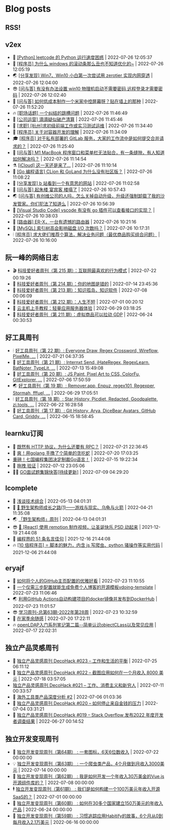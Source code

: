 # Blog posts
## RSS!



## v2ex

<!-- v2ex:START  -->
- 🫶 [[Python] leetcode 的 Python 运行速度困惑](https://www.v2ex.com/t/868875#reply0) | 2022-07-26 12:05:37 
- 🧰 [[程序员] 为什么 windows 的滚动条那么丑也不知道优化的~](https://www.v2ex.com/t/868874#reply0) | 2022-07-26 12:05:19 
- 🌏 [[分享发现] Win7、Win10 小白第一次尝试用 zerotier 实现内网穿透](https://www.v2ex.com/t/868873#reply0) | 2022-07-26 12:04:00 
- 😎 [[问与答] 有没有办法设置 win10 物理机启动不需要密码,远程登录才需要密码](https://www.v2ex.com/t/868872#reply0) | 2022-07-26 12:02:40 
- 💂 [[问与答] 如何低成本制作一个米家中控屏幕呀？贴在墙上的那种](https://www.v2ex.com/t/868871#reply0) | 2022-07-26 11:52:20 
- 🔥 [[职场话题] 一个纠结的跳槽问题](https://www.v2ex.com/t/868870#reply5) | 2022-07-26 11:46:49 
- 🦅 [[公司运营] 滴滴疑似破产清算](https://www.v2ex.com/t/868869#reply1) | 2022-07-26 11:45:46 
- 🙉 [[求职] [杭州]求初级前端工作或实习测试运维](https://www.v2ex.com/t/868867#reply0) | 2022-07-26 11:34:40 
- 💫 [[程序员] 关于对容器开发的理解](https://www.v2ex.com/t/868866#reply0) | 2022-07-26 11:34:09 
- 🎓 [[程序员] 对于私有部署的 GitLab 服务，大家的工作流中是如何提交合并请求的？](https://www.v2ex.com/t/868864#reply0) | 2022-07-26 11:25:40 
- 🗽 [[问与答] M1 MacBook 程序窗口和菜单栏无法贴合，有一条缝隙，有人知道如何解决吗？](https://www.v2ex.com/t/868862#reply1) | 2022-07-26 11:14:54 
- ⚗️ [[iCloud] 这一天还是来了...](https://www.v2ex.com/t/868861#reply2) | 2022-07-26 11:10:14 
- 🦍 [[Go 编程语言] CLion 和 GoLand 为什么没有社区版？](https://www.v2ex.com/t/868860#reply3) | 2022-07-26 11:08:22 
- 🤩 [[分享发现] b 站看到一个有意思的网站](https://www.v2ex.com/t/868859#reply5) | 2022-07-26 11:02:58 
- 🙉 [[问与答] 起朱楼 宴宾客 楼塌了](https://www.v2ex.com/t/868858#reply5) | 2022-07-26 10:57:43 
- 🌏 [[问与答] 有创维公司的人吗，怎么关掉自动升级，升级还强制卸载了我的沙发管家。你们犯法了知道么](https://www.v2ex.com/t/868857#reply6) | 2022-07-26 10:56:39 
- 🐘 [[Visual Studio Code] vscode 有没有 go 插件可以查看接口的实现？](https://www.v2ex.com/t/868856#reply1) | 2022-07-26 10:38:03 
- 🧰 [[路由器] ER-X，一台有遗憾的路由器](https://www.v2ex.com/t/868853#reply3) | 2022-07-26 10:21:16 
- 💃 [[MySQL] 索引树高会影响磁盘 I/O 次数吗？](https://www.v2ex.com/t/868852#reply2) | 2022-07-26 10:17:31 
- 🕯 [[程序员] 求大佬们推荐个算法，解决业务问题（最优商品购买组合问题）](https://www.v2ex.com/t/868851#reply4) | 2022-07-26 10:16:00 <!-- v2ex:END -->

## 阮一峰的网络日志

<!-- ruanyf:START -->
- 🎬 [科技爱好者周刊（第 215 期）：互联网最喜欢的行为模式](http://www.ruanyifeng.com/blog/2022/07/weekly-issue-215.html) | 2022-07-22 00:19:26 
- 💄 [科技爱好者周刊（第 214 期）：你的地图是错的](http://www.ruanyifeng.com/blog/2022/07/weekly-issue-214.html) | 2022-07-14 23:45:36 
- 🐎 [科技爱好者周刊（第 213 期）：知识孤岛，知识软件](http://www.ruanyifeng.com/blog/2022/07/weekly-issue-213.html) | 2022-07-08 00:06:09 
- 🤔 [科技爱好者周刊（第 212 期）：人生不短](http://www.ruanyifeng.com/blog/2022/07/weekly-issue-212.html) | 2022-07-01 00:20:12 
- 🧠 [云主机上手教程：轻量应用服务器体验](http://www.ruanyifeng.com/blog/2022/06/cloud-server-getting-started-tutorial.html) | 2022-06-29 03:18:25 
- 🎃 [科技爱好者周刊（第 211 期）：虚拟商品可以拉动 GDP](http://www.ruanyifeng.com/blog/2022/06/weekly-issue-211.html) | 2022-06-24 00:30:53 <!-- ruanyf:END -->

## 好工具周刊

<!-- bestxtools:START -->
- 🕯 [好工具周刊（第 22 期）: Everyone Draw, Regex Cross­word, Wireflow, PixelMe, ...](https://discuss-cn.bestxtools.com/d/60/1) | 2022-07-21 04:37:35 
- 🦩 [好工具周刊（第 21 期）: Internxt Send, iHateRegex, RegexLearn, BatNoter, TypeLit, ...](https://discuss-cn.bestxtools.com/d/58/1) | 2022-07-13 15:49:08 
- 🦄 [好工具周刊（第 20 期）: JS Paint, Pixel Art to CSS, ColorFu, GitExplorer, ...](https://discuss-cn.bestxtools.com/d/57/1) | 2022-07-06 17:50:59 
- 🌏 [好工具周刊（第 19 期）: Remover.app, Enpuz, regex101, Regexper, Stormah, fffuel, ...](https://discuss-cn.bestxtools.com/d/56/1) | 2022-06-29 17:05:51 
- 🕯 [好工具周刊（第 18 期）: Star History, Picdiet, Redacted, Goodpalette, zi.tools, ...](https://discuss-cn.bestxtools.com/d/47/1) | 2022-06-22 16:28:58 
- 📝 [好工具周刊（第 17 期）: Git History, Arya, DiceBear Avatars, GitHub Card, Griddy, ...](https://discuss-cn.bestxtools.com/d/43/1) | 2022-06-15 18:58:45 <!-- bestxtools:END -->


## learnku订阅

<!-- learnku:START -->
- 🦅 [既然有 HTTP 协议，为什么还要有 RPC？](https://learnku.com/laravel/t/69972) | 2022-07-21 22:36:45 
- 🦅 [爽！用golang 手撸了个简单的贪吃蛇](https://learnku.com/articles/69912) | 2022-07-20 17:03:25 
-  [重磅！七国编程集团决定制裁Go语言！](https://learnku.com/articles/69766) | 2022-07-15 19:22:34 
- 🌈 [拖拽 验证](https://learnku.com/articles/69652) | 2022-07-12 23:05:06 
- 🧑‍🏫 [GO面试题集锦快答[持续更新]](https://learnku.com/articles/69250) | 2022-07-09 04:29:20 <!-- learnku:END -->



## lcomplete

<!-- lcomplete:START -->
- 🫶 [浅谈技术组合](http://codelc.com/post/essay/%E6%B5%85%E8%B0%88%E6%8A%80%E6%9C%AF%E7%BB%84%E5%90%88/) | 2022-05-13 04:01:31 
- 🧰 [🐒 野生架构师成长之路&lpar;1&rpar;——游戏与现实、乌龟与火箭](http://codelc.com/post/growup/s01/) | 2022-04-21 11:35:08 
- 🌏 [「野生架构师」周刊](http://codelc.com/post/essay/%E9%87%8E%E7%94%9F%E6%9E%B6%E6%9E%84%E5%B8%88%E5%91%A8%E5%88%8A%E4%BB%8B%E7%BB%8D/) | 2022-04-13 04:01:31 
- 😎 [🎄 [React] 使用 remotion 制作视频，让圣诞快乐 PSD 动起来](http://codelc.com/post/dev/js/remotion/) | 2021-12-19 21:44:08 
- 💂 [编程界的 51 条名言佳句](http://codelc.com/post/dev/thinking/quotes/) | 2021-12-16 21:44:08 
- 🔥 [[10 倍程序员] ⭐ 脚本的魅力，内含 js 写爬虫、python 骚操作等实用代码](http://codelc.com/post/dev/10x/script/) | 2021-12-06 21:44:08 <!-- lcomplete:END -->

## eryajf

<!-- eryajf:START -->
- 🫶 [如何将个人的GitHub主页配置的优雅好看](https://wiki.eryajf.net/pages/d195b4/) | 2022-07-23 11:10:55 
- 🧰 [一个仅需三步配置就能生成免费个人博客的开源模板vdoing-template](https://wiki.eryajf.net/pages/48e307/) | 2022-07-23 11:06:46 
- 🌏 [利用GitHub Actions自动构建项目的docker镜像并发布到DockerHub](https://wiki.eryajf.net/pages/5baf0a/) | 2022-07-23 11:01:57 
- 😎 [学习周刊-总第63期-2022年第28周](https://wiki.eryajf.net/pages/d2ea2c/) | 2022-07-23 10:32:59 
- 💂 [在家季余随感](https://wiki.eryajf.net/pages/e36842/) | 2022-07-20 17:22:11 
- 🔥 [openLDAP入门系列笔记第二篇--简单认识objectCLass以及常见应用](https://wiki.eryajf.net/pages/ea10fa/) | 2022-07-17 22:02:31 <!-- eryajf:END -->



## 独立产品灵感周刊

<!-- DecoHack:START -->
- 🦣 [独立产品灵感周刊 DecoHack #023 – 工作和生活的平衡](https://www.decohack.com/Post/802) | 2022-07-25 06:11:12 
- 🤡 [独立产品灵感周刊 DecoHack #022 – 截图应用如何在一个月收入 8000 美元](https://www.decohack.com/Post/774) | 2022-07-18 03:57:05 
-  [独立产品灵感周刊 DecoHack #021 – 工作、消费主义和新穷人](https://www.decohack.com/Post/753) | 2022-07-11 00:33:57 
- 🐲 [海外工具类产品深度分析 #2](https://www.decohack.com/Post/746) | 2022-07-06 01:03:36 
- 🦅 [独立产品灵感周刊 DecoHack #020 – 如何停止来自金钱的压力](https://www.decohack.com/Post/728) | 2022-07-04 03:31:21 
- 🧰 [独立产品灵感周刊 DecoHack #019 – Stack Overflow 发布2022 年度开发者调查结果](https://www.decohack.com/Post/699) | 2022-06-27 00:14:52 <!-- DecoHack:END -->

## 独立开发变现周刊

<!-- easyindie:START -->
- 💂 [独立开发变现周刊（第64期） : 一套图标，6天6位数收入](https://www.ezindie.com/weekly/issue-64) | 2022-07-22 00:00:00 
- 💡 [独立开发变现周刊（第63期） : 一个爬虫类产品，4个月做到月收入3000美元](https://www.ezindie.com/weekly/issue-63) | 2022-07-14 00:00:00 
- 🌋 [独立开发变现周刊（第62期） : 我是如何开发一个年收入30万美金的Vue.js开源组件库的？](https://www.ezindie.com/weekly/issue-62) | 2022-07-08 00:00:00 
- 🕴 [独立开发变现周刊（第61期） : 我们是如何构建一个100万美元年收入开源SaaS的？](https://www.ezindie.com/weekly/issue-61) | 2022-07-01 00:00:00 
- 🎊 [独立开发变现周刊（第60期） : 如何在30多个国家建立150万美元的年收入产品](https://www.ezindie.com/weekly/issue-60) | 2022-06-24 00:00:00 
- 🤔 [独立开发变现周刊（第59期） : 习惯追踪应用Habitify的故事，6个月从0到每月收入2.1万美元](https://www.ezindie.com/weekly/issue-59) | 2022-06-16 00:00:00 <!-- easyindie:END -->



